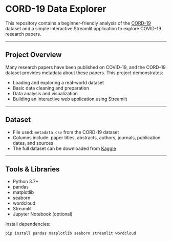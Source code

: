 # CORD-19 Data Explorer

This repository contains a beginner-friendly analysis of the [CORD-19](https://www.kaggle.com/allen-institute-for-ai/CORD-19-research-challenge) dataset and a simple interactive Streamlit application to explore COVID-19 research papers.

---

## Project Overview

Many research papers have been published on COVID-19, and the CORD-19 dataset provides metadata about these papers. This project demonstrates:

- Loading and exploring a real-world dataset
- Basic data cleaning and preparation
- Data analysis and visualization
- Building an interactive web application using Streamlit

---

## Dataset

- File used: `metadata.csv` from the CORD-19 dataset
- Columns include: paper titles, abstracts, authors, journals, publication dates, and sources
- The full dataset can be downloaded from [Kaggle](https://www.kaggle.com/allen-institute-for-ai/CORD-19-research-challenge)

---

## Tools & Libraries

- Python 3.7+
- pandas
- matplotlib
- seaborn
- wordcloud
- Streamlit
- Jupyter Notebook (optional)

Install dependencies:

```bash
pip install pandas matplotlib seaborn streamlit wordcloud
